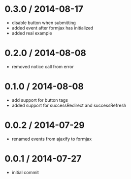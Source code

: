 
0.3.0 / 2014-08-17
==================

  * disable button when submitting
  * added event after formjax has initialized
  * added real example

0.2.0 / 2014-08-08
==================

  * removed notice call from error

0.1.0 / 2014-08-08
==================

  * add support for button tags
  * added support for successRedirect and successRefresh

0.0.2 / 2014-07-29
==================

  * renamed events from ajaxify to formjax

0.0.1 / 2014-07-27
==================

  * initial commit

